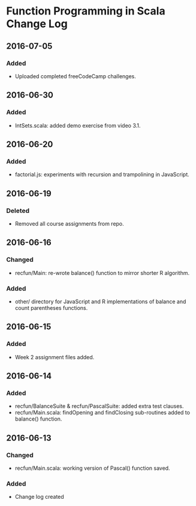 # Function Programming in Scala Change Log

## 2016-07-05

### Added
- Uploaded completed freeCodeCamp challenges.

## 2016-06-30

### Added
- IntSets.scala: added demo exercise from video 3.1.

## 2016-06-20

### Added
- factorial.js: experiments with recursion and trampolining in JavaScript.

## 2016-06-19

### Deleted
- Removed all course assignments from repo.

## 2016-06-16

### Changed
- recfun/Main: re-wrote balance() function to mirror shorter R algorithm.

### Added
- other/ directory for JavaScript and R implementations of balance and count parentheses functions.

## 2016-06-15

### Added
- Week 2 assignment files added.

## 2016-06-14

### Added
- recfun/BalanceSuite & recfun/PascalSuite: added extra test clauses.
- recfun/Main.scala: findOpening and findClosing sub-routines added to balance() function.

## 2016-06-13

### Changed
- recfun/Main.scala: working version of Pascal() function saved.

### Added
- Change log created